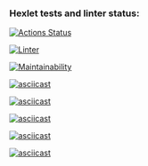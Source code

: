 ### Hexlet tests and linter status:
[![Actions Status](https://github.com/psinapunk/backend-project-lvl1/workflows/hexlet-check/badge.svg)](https://github.com/psinapunk/backend-project-lvl1/actions)

[![Linter](https://github.com/psinapunk/backend-project-lvl1/workflows/make-lint/badge.svg)](https://github.com/psinapunk/backend-project-lvl1/actions)

[![Maintainability](https://api.codeclimate.com/v1/badges/a99a88d28ad37a79dbf6/maintainability)](https://codeclimate.com/github/codeclimate/codeclimate/maintainability)

[![asciicast](https://asciinema.org/a/HaNSasLoZJ828oqqHwsqek6Wa.svg)](https://asciinema.org/a/HaNSasLoZJ828oqqHwsqek6Wa)

[![asciicast](https://asciinema.org/a/im9qpubiSDJpCTWkKRMPJZEEL.svg)](https://asciinema.org/a/im9qpubiSDJpCTWkKRMPJZEEL)

[![asciicast](https://asciinema.org/a/CFZjqdp5RpPeKe6JvEHnAuCxw.svg)](https://asciinema.org/a/CFZjqdp5RpPeKe6JvEHnAuCxw)

[![asciicast](https://asciinema.org/a/JS6R0ZhtFNQVdhNC86s1c6eTN.svg)](https://asciinema.org/a/JS6R0ZhtFNQVdhNC86s1c6eTN)

[![asciicast](https://asciinema.org/a/95nH8h522cOvpVqPqUEUEdsQ8.svg)](https://asciinema.org/a/95nH8h522cOvpVqPqUEUEdsQ8)